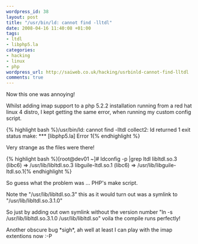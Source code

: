 ```yaml
--- 
wordpress_id: 38
layout: post
title: "/usr/bin/ld: cannot find -lltdl"
date: 2008-04-16 11:40:08 +01:00
tags: 
- ltdl
- libphp5.la
categories: 
- hacking
- linux
- php
wordpress_url: http://saiweb.co.uk/hacking/usrbinld-cannot-find-lltdl
comments: true
---
```

<p>Now this one was annoying!</p>
<p>Whilst adding imap support to a php 5.2.2 installation running from a red hat linux 4 distro, I kept getting the same error, when running my custom config script.</p>
<p>{% highlight bash %}/usr/bin/ld: cannot find -lltdl
collect2: ld returned 1 exit status
make: *** [libphp5.la] Error 1{% endhighlight %}</p>
<p>Very strange as the files were there!</p>
<p>{% highlight bash %}[root@dev01 ~]# ldconfig -p |grep ltdl
        libltdl.so.3 (libc6) => /usr/lib/libltdl.so.3
        libguile-ltdl.so.1 (libc6) => /usr/lib/libguile-ltdl.so.1{% endhighlight %}</p>
<p>So guess what the problem was ... PHP's make script.</p>
<p>Note the "/usr/lib/libltdl.so.3" this as it would turn out was a symlink to "/usr/lib/libltdl.so.3.1.0" </p>
<p>So just by adding out own symlink without the version number "ln -s /usr/lib/libltdl.so.3.1.0 /usr/lib/libltdl.so" voila the compile runs perfectly!</p>
<p>Another obscure bug *sigh*, ah well at least I can play with the imap extentions now :-P</p>
